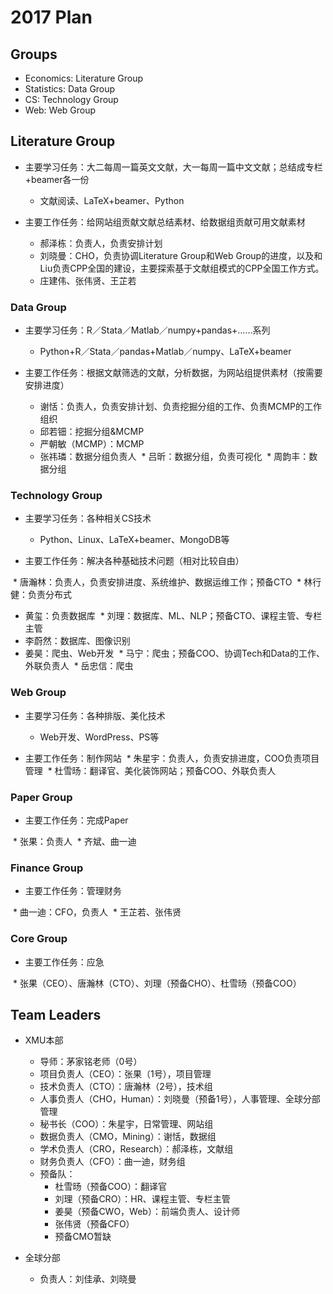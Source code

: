 # 2017 Plan 

## Groups

- Economics: Literature Group
- Statistics: Data Group
- CS: Technology Group
- Web: Web Group


## Literature Group

- 主要学习任务：大二每周一篇英文文献，大一每周一篇中文文献；总结成专栏+beamer各一份
  
  * 文献阅读、LaTeX+beamer、Python

- 主要工作任务：给网站组贡献文献总结素材、给数据组贡献可用文献素材

  * 郝泽栋：负责人，负责安排计划
  * 刘晓曼：CHO，负责协调Literature Group和Web Group的进度，以及和Liu负责CPP全国的建设，主要探索基于文献组模式的CPP全国工作方式。
  * 庄建伟、张伟贤、王芷若
  

### Data Group

- 主要学习任务：R／Stata／Matlab／numpy+pandas+……系列

  * Python+R／Stata／pandas+Matlab／numpy、LaTeX+beamer

- 主要工作任务：根据文献筛选的文献，分析数据，为网站组提供素材（按需要安排进度）

  * 谢恬：负责人，负责安排计划、负责挖掘分组的工作、负责MCMP的工作组织
  * 邱若钿：挖掘分组&MCMP
  * 严朝敏（MCMP）：MCMP
  * 张祎璘：数据分组负责人
  * 吕昕：数据分组，负责可视化
  * 周韵丰：数据分组
  

### Technology Group

- 主要学习任务：各种相关CS技术

  * Python、Linux、LaTeX+beamer、MongoDB等

- 主要工作任务：解决各种基础技术问题（相对比较自由）

  * 唐瀚林：负责人，负责安排进度、系统维护、数据运维工作；预备CTO
  * 林行健：负责分布式
  * 黄玺：负责数据库
  * 刘理：数据库、ML、NLP；预备CTO、课程主管、专栏主管
  * 李蔚然：数据库、图像识别
  * 姜昊：爬虫、Web开发
  * 马宁：爬虫；预备COO、协调Tech和Data的工作、外联负责人
  * 岳忠信：爬虫
  

### Web Group

- 主要学习任务：各种排版、美化技术
  * Web开发、WordPress、PS等

- 主要工作任务：制作网站
  * 朱星宇：负责人，负责安排进度，COO负责项目管理
  * 杜雪旸：翻译官、美化装饰网站；预备COO、外联负责人


### Paper Group

- 主要工作任务：完成Paper

  * 张果：负责人
  * 齐斌、曲一迪


### Finance Group

- 主要工作任务：管理财务

  * 曲一迪：CFO，负责人
  * 王芷若、张伟贤

  
### Core Group

- 主要工作任务：应急

  * 张果（CEO）、唐瀚林（CTO）、刘理（预备CHO）、杜雪旸（预备COO）



## Team Leaders

- XMU本部
   - 导师：茅家铭老师（0号）
   - 项目负责人（CEO）：张果（1号），项目管理
   - 技术负责人（CTO）：唐瀚林（2号），技术组
   - 人事负责人（CHO，Human）：刘晓曼（预备1号），人事管理、全球分部管理
   - 秘书长（COO）：朱星宇，日常管理、网站组
   - 数据负责人（CMO，Mining）：谢恬，数据组
   - 学术负责人（CRO，Research）：郝泽栋，文献组 
   - 财务负责人（CFO）：曲一迪，财务组
   - 预备队：
     * 杜雪旸（预备COO）：翻译官
     * 刘理（预备CRO）：HR、课程主管、专栏主管
     * 姜昊（预备CWO，Web）：前端负责人、设计师
     * 张伟贤（预备CFO）
     * 预备CMO暂缺

- 全球分部
  - 负责人：刘佳承、刘晓曼
 
